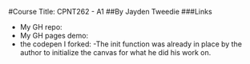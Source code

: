 #Course Title: CPNT262 - A1
##By Jayden Tweedie
###Links
- My GH repo: 
- My GH pages demo:
- the codepen I forked:
-The init function was already in place by the author to initialize the canvas for what he did his work on.